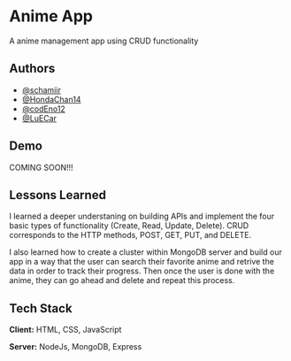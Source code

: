 # Anime App

A anime management app using CRUD functionality


## Authors

- [@schamiir](https://www.github.com/schamiir)
- [@HondaChan14](https://www.github.com/HondaChan14)
- [@codEno12](https://www.github.com/codEno12)
- [@LuECar](https://www.github.com/LuECar)



## Demo

COMING SOON!!!


## Lessons Learned


I learned a deeper understaning on building APIs and implement the four basic types of functionality (Create, Read, Update, Delete). CRUD corresponds to the HTTP methods, POST, GET, PUT, and DELETE.

I also learned how to create a cluster within MongoDB server and build our app in a way that the user can search their favorite anime and retrive the data in order to track their progress. Then once the user is done with the anime, they can go ahead and delete and repeat this process.

## Tech Stack

**Client:** HTML, CSS, JavaScript

**Server:** NodeJs, MongoDB, Express